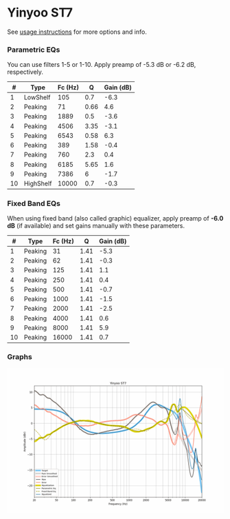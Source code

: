 # Yinyoo ST7
See [usage instructions](https://github.com/jaakkopasanen/AutoEq#usage) for more options and info.

### Parametric EQs
You can use filters 1-5 or 1-10. Apply preamp of -5.3 dB or -6.2 dB, respectively.

|   # | Type      |   Fc (Hz) |    Q |   Gain (dB) |
|-----|-----------|-----------|------|-------------|
|   1 | LowShelf  |       105 | 0.7  |        -6.3 |
|   2 | Peaking   |        71 | 0.66 |         4.6 |
|   3 | Peaking   |      1889 | 0.5  |        -3.6 |
|   4 | Peaking   |      4506 | 3.35 |        -3.1 |
|   5 | Peaking   |      6543 | 0.58 |         6.3 |
|   6 | Peaking   |       389 | 1.58 |        -0.4 |
|   7 | Peaking   |       760 | 2.3  |         0.4 |
|   8 | Peaking   |      6185 | 5.65 |         1.6 |
|   9 | Peaking   |      7386 | 6    |        -1.7 |
|  10 | HighShelf |     10000 | 0.7  |        -0.3 |

### Fixed Band EQs
When using fixed band (also called graphic) equalizer, apply preamp of **-6.0 dB** (if available) and set gains manually with these parameters.

|   # | Type    |   Fc (Hz) |    Q |   Gain (dB) |
|-----|---------|-----------|------|-------------|
|   1 | Peaking |        31 | 1.41 |        -5.3 |
|   2 | Peaking |        62 | 1.41 |        -0.3 |
|   3 | Peaking |       125 | 1.41 |         1.1 |
|   4 | Peaking |       250 | 1.41 |         0.4 |
|   5 | Peaking |       500 | 1.41 |        -0.7 |
|   6 | Peaking |      1000 | 1.41 |        -1.5 |
|   7 | Peaking |      2000 | 1.41 |        -2.5 |
|   8 | Peaking |      4000 | 1.41 |         0.6 |
|   9 | Peaking |      8000 | 1.41 |         5.9 |
|  10 | Peaking |     16000 | 1.41 |         0.7 |

### Graphs
![](./Yinyoo%20ST7.png)
